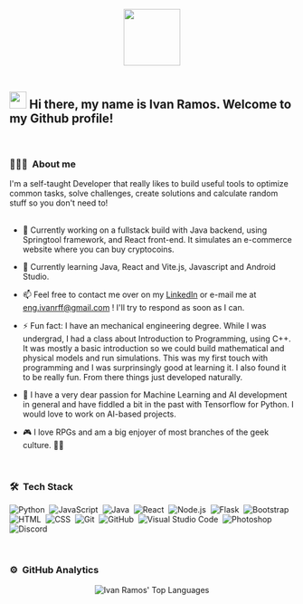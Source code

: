 <br/>
<div id="header" align="center">
  <img src="https://media.giphy.com/media/M9gbBd9nbDrOTu1Mqx/giphy.gif" width="100"/>
</div>
</br>

<h2><img src="https://github.com/abdoachhoubi/abdoachhoubi/blob/main/gifs/Hi.gif" width="30"> Hi there, my name is Ivan Ramos. Welcome to my Github profile!</h2>
<br/>

### 👨🏻‍💻 &nbsp;About me

I'm a self-taught Developer that really likes to build useful tools to optimize common tasks, solve challenges, create solutions and calculate random stuff so you don't need to!
<br/>
<br/>

- 🔭 Currently working on a fullstack build with Java backend, using Springtool framework, and React front-end. It simulates an e-commerce website where you can buy cryptocoins.

- 🌱 Currently learning Java, React and Vite.js, Javascript and Android Studio.
<!-- - 👯 I’m looking to collaborate on ... -->
<!-- - 🤔 I’m looking for help with ... -->
<!-- - 💬 Ask me about ... -->
- 📫 Feel free to contact me over on my [LinkedIn](https://www.linkedin.com/in/ivanrff/) or e-mail me at eng.ivanrff@gmail.com ! I'll try to respond as soon as I can.

- ⚡ Fun fact: I have an mechanical engineering degree. While I was undergrad, I had a class about Introduction to Programming, using C++. It was mostly a basic introduction so we could build mathematical and physical models and run simulations. This was my first touch with programming and I was surprinsingly good at learning it. I also found it to be really fun. From there things just developed naturally.

- 🧠 I have a very dear passion for Machine Learning and AI development in general and have fiddled a bit in the past with Tensorflow for Python. I would love to work on AI-based projects.

- 🎮 I love RPGs and am a big enjoyer of most branches of the geek culture. 🧙‍♂️
<br/>

### 🛠 &nbsp;Tech Stack

![Python](https://img.shields.io/badge/-Python-1A3057?style=flat&logo=python)&nbsp;
![JavaScript](https://img.shields.io/badge/-JavaScript-1A3057?style=flat&logo=javascript)&nbsp;
![Java](https://img.shields.io/badge/-Java-1A3057?style=flat&logo=Java&logoColor=FFA518)&nbsp;
![React](https://img.shields.io/badge/-React-1A3057?style=flat&logo=react)&nbsp;
![Node.js](https://img.shields.io/badge/-Node.js-1A3057?style=flat&logo=node.js)&nbsp;
![Flask](https://img.shields.io/badge/-Flask-1A3057?style=flat&logo=flask)&nbsp;
![Bootstrap](https://img.shields.io/badge/-Bootstrap-1A3057?style=flat&logo=bootstrap&logoColor=563D7C)\
![HTML](https://img.shields.io/badge/-HTML-1A3057?style=flat&logo=HTML5)&nbsp;
![CSS](https://img.shields.io/badge/-CSS-1A3057?style=flat&logo=CSS3&logoColor=1572B6)&nbsp;
![Git](https://img.shields.io/badge/-Git-1A3057?style=flat&logo=git)&nbsp;
![GitHub](https://img.shields.io/badge/-GitHub-1A3057?style=flat&logo=github)&nbsp;
![Visual Studio Code](https://img.shields.io/badge/-Visual%20Studio%20Code-1A3057?style=flat&logo=visual-studio-code&logoColor=007ACC)&nbsp;
![Photoshop](https://img.shields.io/badge/-Photoshop-1A3057?style=flat&logo=adobe-photoshop)&nbsp;
![Discord](https://img.shields.io/badge/-Discord.js-1A3057?style=flat&logo=discord)&nbsp;

<br/>

### ⚙️ &nbsp;GitHub Analytics

<p align="center">
<img src="https://github-readme-stats.vercel.app/api/top-langs/?username=ivanrff&layout=compact&theme=algolia&bg_color=0A0A0A" alt="Ivan Ramos' Top Languages"/>
</p>
